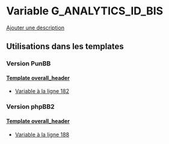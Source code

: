 # Variable G_ANALYTICS_ID_BIS
[Ajouter une description](https://fa-tvars.appspot.com/var/G_ANALYTICS_ID_BIS)

## Utilisations dans les templates

### Version PunBB

#### [Template overall_header](punbb/overall_header.md)
* [Variable &agrave; la ligne 182](../punbb/overall_header.tpl#L182)

### Version phpBB2

#### [Template overall_header](subsilver/overall_header.md)
* [Variable &agrave; la ligne 188](../subsilver/overall_header.tpl#L188)
